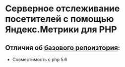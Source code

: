 # Серверное отслеживание посетителей с помощью Яндекс.Метрики для PHP

Отличия об [базового репоизтория](https://github.com/thesoultaker48/server_yametrika):
------------
- Совместимость с php 5.6
